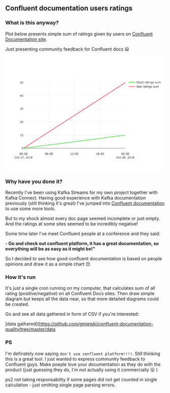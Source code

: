 ## Confluent documentation users ratings

### What is this anyway?

Plot below presents simple sum of ratings given by users on [Confluent Documentation site](https://docs.confluent.io/current/).

Just presenting community feedback for Confluent docs :smiley:

![](images/latest.png)

### Why have you done it?

Recently I've been using Kafka Streams for my own project together with Kafka Connect. 
Having good experience with Kafka documentation previously (still thinking it's great) I've jumped into [Confluent documentation](https://docs.confluent.io/current/) to use some more tools.

But to my shock almost every doc page seemed incomplete or just empty. And the ratings at some sites seemed to be incredibly negative!

Some time later I've meet Confluent people at a conference and they said:

**- Go and check out confluent platform, it has a great documentation, so everything will be as easy as it might be!"**

So I decided to see how good confluent documentation is based on people opinions and draw it as a simple chart :blush:


### How it's run

It's just a single cron running on my computer, that calculates sum of all rating (positive/negative) on all Confluent Docs sites. Then draw simple diagram but keeps all the data near, so that more detailed diagrams could be created.

Go and see all data gathered in form of CSV if you're interested:

[data gathered](https://github.com/gmiejski/confluent-documentation-quality/tree/master/data

### PS

I'm definately now saying `don't use confluent platform!!!!`. Still thinking this is a great tool. I just wanted to express community feedback to Confluent guys. Make poeple love your documentation as they do with the product (just guessing they do, I'm not actually using it commercially :stuck_out_tongue: ) 

ps2 not taking responsability if some pages did not get counted in single calculation - just omitting single page parsing errors.
